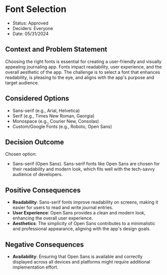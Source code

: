 # Font Selection

* Status: Approved
* Deciders: Everyone
* Date: 05/31/2024

## Context and Problem Statement

Choosing the right fonts is essential for creating a user-friendly and visually appealing journaling app. Fonts impact readability, user experience, and the overall aesthetic of the app. The challenge is to select a font that enhances readability, is pleasing to the eye, and aligns with the app's purpose and target audience.

## Considered Options

* Sans-serif (e.g., Arial, Helvetica)
* Serif (e.g., Times New Roman, Georgia)
* Monospace (e.g., Courier New, Consolas)
* Custom/Google Fonts (e.g., Roboto, Open Sans)

## Decision Outcome

Chosen option: 
* Sans-serif (Open Sans). Sans-serif fonts like Open Sans are chosen for their readability and modern look, which fits well with the tech-savvy audience of developers.

## Positive Consequences

* __Readability__: Sans-serif fonts improve readability on screens, making it easier for users to read and write journal entries.
* __User Experience__: Open Sans provides a clean and modern look, enhancing the overall user experience.
* __Aesthetics__: The simplicity of Open Sans contributes to a minimalistic and professional appearance, aligning with the app's design goals.

## Negative Consequences

* __Availability__: Ensuring that Open Sans is available and correctly displayed across all devices and platforms might require additional implementation effort.
